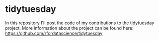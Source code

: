 # tidytuesday
In this repository I'll post the code of my contributions to the tidytuesday project. 
More information about the project can be found here: https://github.com/rfordatascience/tidytuesday 
